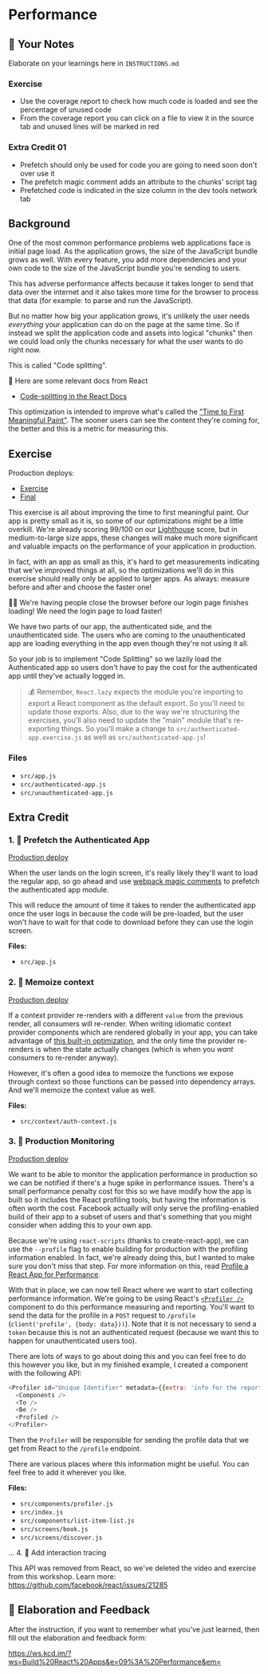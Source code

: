 # Performance

## 📝 Your Notes

Elaborate on your learnings here in `INSTRUCTIONS.md`

### Exercise
* Use the coverage report to check how much code is loaded and see the percentage of unused code
* From the coverage report you can click on a file to view it in the source tab and unused lines will be marked in red

### Extra Credit 01
* Prefetch should only be used for code you are going to need soon don't over use it
* The prefetch magic comment adds an attribute to the chunks' script tag
* Prefetched code is indicated in the size column in the dev tools network tab

## Background

One of the most common performance problems web applications face is initial
page load. As the application grows, the size of the JavaScript bundle grows as
well. With every feature, you add more dependencies and your own code to the
size of the JavaScript bundle you're sending to users.

This has adverse performance affects because it takes longer to send that data
over the internet and it also takes more time for the browser to process that
data (for example: to parse and run the JavaScript).

But no matter how big your application grows, it's unlikely the user needs
_everything_ your application can do on the page at the same time. So if instead
we split the application code and assets into logical "chunks" then we could
load only the chunks necessary for what the user wants to do right now.

This is called "Code splitting".

📜 Here are some relevant docs from React

- [Code-splitting in the React Docs](https://reactjs.org/docs/code-splitting.html)

This optimization is intended to improve what's called the
["Time to First Meaningful Paint"](https://web.dev/first-meaningful-paint/). The
sooner users can see the content they're coming for, the better and this is a
metric for measuring this.

## Exercise

Production deploys:

- [Exercise](https://exercises-09-performance.bookshelf.lol/exercise)
- [Final](https://exercises-09-performance.bookshelf.lol/)

This exercise is all about improving the time to first meaningful paint. Our app
is pretty small as it is, so some of our optimizations might be a little
overkill. We're already scoring 99/100 on our
[Lighthouse](https://developers.google.com/web/tools/lighthouse) score, but in
medium-to-large size apps, these changes will make much more significant and
valuable impacts on the performance of your application in production.

In fact, with an app as small as this, it's hard to get measurements indicating
that we've improved things at all, so the optimizations we'll do in this
exercise should really only be applied to larger apps. As always: measure before
and after and choose the faster one!

👨‍💼 We're having people close the browser before our login page finishes loading!
We need the login page to load faster!

We have two parts of our app, the authenticated side, and the unauthenticated
side. The users who are coming to the unauthenticated app are loading everything
in the app even though they're not using it all.

So your job is to implement "Code Splitting" so we lazily load the Authenticated
app so users don't have to pay the cost for the authenticated app until they've
actually logged in.

> 💰 Remember, `React.lazy` expects the module you're importing to export a
> React component as the default export. So you'll need to update those exports.
> Also, due to the way we're structuring the exercises, you'll also need to
> update the "main" module that's re-exporting things. So you'll make a change
> to `src/authenticated-app.exercise.js` as well as `src/authenticated-app.js`!

### Files

- `src/app.js`
- `src/authenticated-app.js`
- `src/unauthenticated-app.js`

## Extra Credit

### 1. 💯 Prefetch the Authenticated App

[Production deploy](https://exercises-09-performance.bookshelf.lol/extra-1)

When the user lands on the login screen, it's really likely they'll want to load
the regular app, so go ahead and use
[webpack magic comments](https://webpack.js.org/api/module-methods/#magic-comments)
to prefetch the authenticated app module.

This will reduce the amount of time it takes to render the authenticated app
once the user logs in because the code will be pre-loaded, but the user won't
have to wait for that code to download before they can use the login screen.

**Files:**

- `src/app.js`

### 2. 💯 Memoize context

[Production deploy](https://exercises-09-performance.bookshelf.lol/extra-2)

If a context provider re-renders with a different `value` from the previous
render, all consumers will re-render. When writing idiomatic context provider
components which are rendered globally in your app, you can take advantage of
[this built-in optimization](https://kentcdodds.com/blog/optimize-react-re-renders),
and the only time the provider re-renders is when the state actually changes
(which is when you _want_ consumers to re-render anyway).

However, it's often a good idea to memoize the functions we expose through
context so those functions can be passed into dependency arrays. And we'll
memoize the context value as well.

**Files:**

- `src/context/auth-context.js`

### 3. 💯 Production Monitoring

[Production deploy](https://exercises-09-performance.bookshelf.lol/extra-3)

We want to be able to monitor the application performance in production so we
can be notified if there's a huge spike in performance issues. There's a small
performance penalty cost for this so we have modify how the app is built so it
includes the React profiling tools, but having the information is often worth
the cost. Facebook actually will only serve the profiling-enabled build of their
app to a subset of users and that's something that you might consider when
adding this to your own app.

Because we're using `react-scripts` (thanks to create-react-app), we can use the
`--profile` flag to enable building for production with the profiling
information enabled. In fact, we're already doing this, but I wanted to make
sure you don't miss that step. For more information on this, read
[Profile a React App for Performance](https://kentcdodds.com/blog/profile-a-react-app-for-performance).

With that in place, we can now tell React where we want to start collecting
performance information. We're going to be using React's
[`<Profiler />`](https://reactjs.org/docs/profiler.html) component to do this
performance measuring and reporting. You'll want to send the data for the
profile in a `POST` request to `/profile` (`client('profile', {body: data}))`).
Note that it is not necessary to send a `token` because this is not an
authenticated request (because we want this to happen for unauthenticated users
too).

There are lots of ways to go about doing this and you can feel free to do this
however you like, but in my finished example, I created a component with the
following API:

```javascript
<Profiler id="Unique Identifier" metadata={{extra: 'info for the report'}}>
  <Components />
  <To />
  <Be />
  <Profiled />
</Profiler>
```

Then the `Profiler` will be responsible for sending the profile data that we get
from React to the `/profile` endpoint.

There are various places where this information might be useful. You can feel
free to add it wherever you like.

**Files:**

- `src/components/profiler.js`
- `src/index.js`
- `src/components/list-item-list.js`
- `src/screens/book.js`
- `src/screens/discover.js`

... 4. 💯 Add interaction tracing

This API was removed from React, so we've deleted the video and exercise from
this workshop. Learn more: https://github.com/facebook/react/issues/21285

## 🦉 Elaboration and Feedback

After the instruction, if you want to remember what you've just learned, then
fill out the elaboration and feedback form:

https://ws.kcd.im/?ws=Build%20React%20Apps&e=09%3A%20Performance&em=
